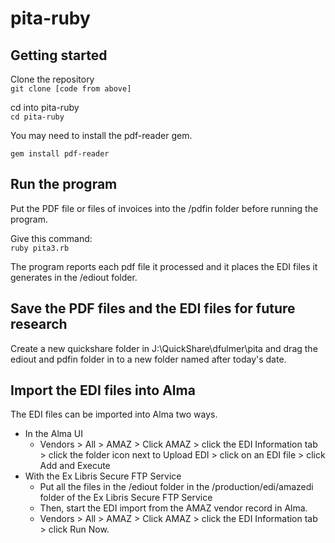 # pita-ruby

## Getting started

Clone the repository  
```git clone [code from above]``` 

cd into pita-ruby  
```cd pita-ruby```

You may need to install the pdf-reader gem.

```gem install pdf-reader```

## Run the program
Put the PDF file or files of invoices into the /pdfin folder before running the program.

Give this command:  
```ruby pita3.rb```

The program reports each pdf file it processed and it places the EDI files it generates in the /ediout folder.  

## Save the PDF files and the EDI files for future research
Create a new quickshare folder in J:\QuickShare\dfulmer\pita and drag the ediout and pdfin folder in to a new folder named after today's date.  

## Import the EDI files into Alma
The EDI files can be imported into Alma two ways.

* In the Alma UI
  * Vendors > All > AMAZ > Click AMAZ > click the EDI Information tab > click the folder icon next to Upload EDI > click on an EDI file > click Add and Execute
* With the Ex Libris Secure FTP Service
  * Put all the files in the /ediout folder in the /production/edi/amazedi folder of the Ex Libris Secure FTP Service
  * Then, start the EDI import from the AMAZ vendor record in Alma.
  * Vendors > All > AMAZ > Click AMAZ > click the EDI Information tab > click Run Now.